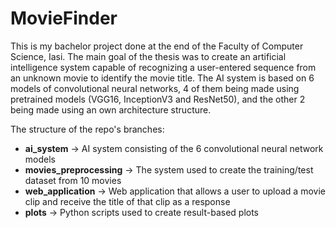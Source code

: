 # MovieFinder

This is my bachelor project done at the end of the Faculty of Computer Science, Iasi. The main goal of the thesis was to create an artificial intelligence system capable of recognizing a user-entered sequence from an unknown movie to identify the movie title. The AI system is based on 6 models of convolutional neural networks, 4 of them being made using pretrained models (VGG16, InceptionV3 and ResNet50), and the other 2 being made using an own architecture structure.

The structure of the repo's branches:
* **ai_system** -> AI system consisting of the 6 convolutional neural network models
* **movies_preprocessing** -> The system used to create the training/test dataset from 10 movies
* **web_application** -> Web application that allows a user to upload a movie clip and receive the title of that clip as a response
* **plots** -> Python scripts used to create result-based plots
